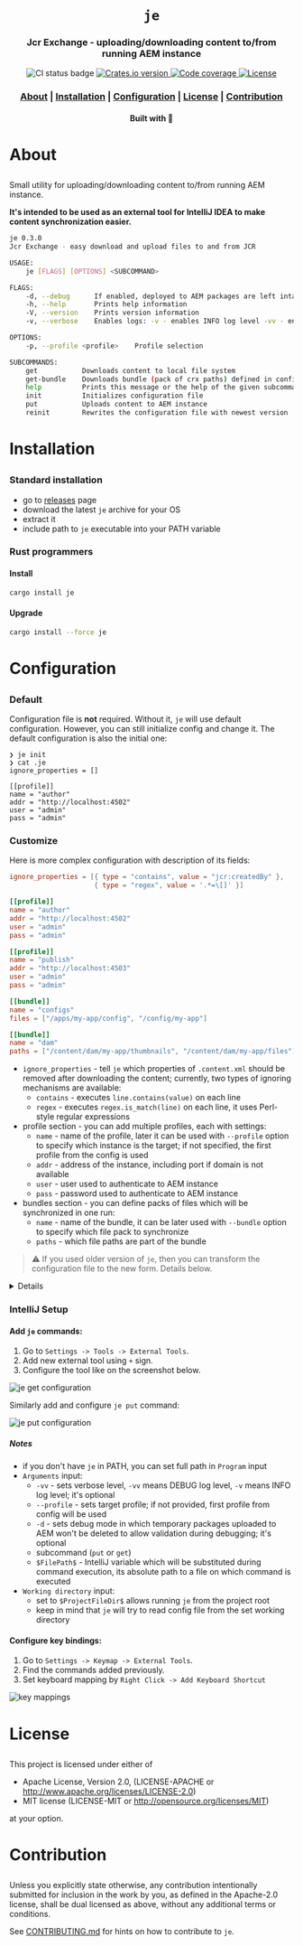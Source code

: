 <div align="center">

  <h1><code>je</code></h1>

  <h3>
    <strong>Jcr Exchange - uploading/downloading content to/from running AEM instance</strong>
  </h3>

  <p>
    <img src="https://img.shields.io/github/workflow/status/devzbysiu/je/ci?style=for-the-badge" alt="CI status badge" />
    <a href="https://crates.io/crates/je">
      <img src="https://img.shields.io/crates/v/je?style=for-the-badge" alt="Crates.io version" />
    </a>
    <a href="https://codecov.io/gh/devzbysiu/je">
      <img src="https://img.shields.io/codecov/c/github/devzbysiu/je?style=for-the-badge&token=f2339b3de9e44be0a902458a669c1160" alt="Code coverage"/>
    </a>
    <a href="https://crates.io/crates/je">
      <img src="https://img.shields.io/crates/l/je?style=for-the-badge" alt="License"/>
    </a>
  </p>

  <h3>
    <a href="#about">About</a>
    <span> | </span>
    <a href="#installation">Installation</a>
    <span> | </span>
    <a href="#configuration">Configuration</a>
    <span> | </span>
    <a href="#license">License</a>
    <span> | </span>
    <a href="#contribution">Contribution</a>
  </h3>

  <sub><h4>Built with 🦀</h4></sub>
</div>

# <p id="about">About</p>

Small utility for uploading/downloading content to/from running AEM instance.

**It's intended to be used as an external tool for IntelliJ IDEA to make content synchronization easier.**

```bash
je 0.3.0
Jcr Exchange - easy download and upload files to and from JCR

USAGE:
    je [FLAGS] [OPTIONS] <SUBCOMMAND>

FLAGS:
    -d, --debug      If enabled, deployed to AEM packages are left intact (are not deleted) to allow investigation
    -h, --help       Prints help information
    -V, --version    Prints version information
    -v, --verbose    Enables logs: -v - enables INFO log level -vv - enables DEBUG log level

OPTIONS:
    -p, --profile <profile>    Profile selection

SUBCOMMANDS:
    get           Downloads content to local file system
    get-bundle    Downloads bundle (pack of crx paths) defined in config file
    help          Prints this message or the help of the given subcommand(s)
    init          Initializes configuration file
    put           Uploads content to AEM instance
    reinit        Rewrites the configuration file with newest version
```

# <p id="installation">Installation</p>

### Standard installation
- go to [releases](https://github.com/devzbysiu/je/releases) page
- download the latest `je` archive for your OS
- extract it
- include path to `je` executable into your PATH variable

### Rust programmers

#### Install
```bash
cargo install je
```

#### Upgrade
```bash
cargo install --force je
```

# <p id="configuration">Configuration</p>

### Default
Configuration file is **not** required. Without it, `je` will use default configuration.
However, you can still initialize config and change it. The default configuration is also the initial
one:

```
❯ je init
❯ cat .je
ignore_properties = []

[[profile]]
name = "author"
addr = "http://localhost:4502"
user = "admin"
pass = "admin"
```
### Customize
Here is more complex configuration with description of its fields:
```toml
ignore_properties = [{ type = "contains", value = "jcr:createdBy" },
                     { type = "regex", value = '.*=\[]' }]

[[profile]]
name = "author"
addr = "http://localhost:4502"
user = "admin"
pass = "admin"

[[profile]]
name = "publish"
addr = "http://localhost:4503"
user = "admin"
pass = "admin"

[[bundle]]
name = "configs"
files = ["/apps/my-app/config", "/config/my-app"]

[[bundle]]
name = "dam"
paths = ["/content/dam/my-app/thumbnails", "/content/dam/my-app/files"]
```

- `ignore_properties` - tell `je` which properties of `.content.xml` should be removed after
downloading the content; currently, two types of ignoring mechanisms are available:
  - `contains` - executes `line.contains(value)` on each line
  - `regex` - executes `regex.is_match(line)` on each line, it uses Perl-style regular expressions
- profile section - you can add multiple profiles, each with settings:
  - `name` - name of the profile, later it can be used with `--profile` option to specify which
    instance is the target; if not specified, the first profile from the config is used
  - `addr` - address of the instance, including port if domain is not available
  - `user` - user used to authenticate to AEM instance
  - `pass` - password used to authenticate to AEM instance
- bundles section - you can define packs of files which will be synchronized in one run:
  - `name` - name of the bundle, it can be later used with `--bundle` option to specify which
    file pack to synchronize
  - `paths` - which file paths are part of the bundle

> :warning: If you used older version of `je`, then you can transform the configuration file to the
new form. Details below.
<details>
  <summary>Details</summary>
  `je reinit` will change:
  
  ```toml
  ignore_properties = ["jcr:created", "jcr:createdBy"]

  # (...)
  ```
  to
  ```toml
  version = "0.3.0"

  [[ignore_properties]]
  type = "contains"
  value = "jcr:created"

  [[ignore_properties]]
  type = "contains"
  value = "jcr:createdBy"

  # (...)
  ```
  which is equivalent to:
  ```toml
  version = "0.3.0"

  ignore_properties = [{type = "contains", value = "jcr:created"},
                       {type = "contains", value = "jcr:createdBy"}]

  # (...)
  ```

  You can use any of those two formats. The difference is the result of <a href=https://github.com/alexcrichton/toml-rs/issues/265>this issue</a>.

</details>

### IntelliJ Setup

#### Add `je` commands:

1. Go to `Settings -> Tools -> External Tools`.
2. Add new external tool using `+` sign.
3. Configure the tool like on the screenshot below.

![je get configuration](./res/je-get.png)

Similarly add and configure `je put` command:

![je put configuration](./res/je-put.png)


##### Notes
- if you don't have `je` in PATH, you can set full path in `Program` input
- `Arguments` input:
  - `-vv` - sets verbose level, `-vv` means DEBUG log level, `-v` means INFO log level; it's optional
  - `--profile` - sets target profile; if not provided, first profile from config will be used
  - `-d` - sets debug mode in which temporary packages uploaded to AEM won't be deleted
    to allow validation during debugging; it's optional
  - subcommand (`put` or `get`)
  - `$FilePath$` - IntelliJ variable which will be substituted during command execution, its absolute
    path to a file on which command is executed
- `Working directory` input:
  - set to `$ProjectFileDir$` allows running `je` from the project root
  - keep in mind that `je` will try to read config file from the set working directory

#### Configure key bindings:
1. Go to `Settings -> Keymap -> External Tools`.
2. Find the commands added previously.
3. Set keyboard mapping by `Right Click -> Add Keyboard Shortcut`

![key mappings](./res/key-mappings.png)

# <p id="license">License</p>

This project is licensed under either of

- Apache License, Version 2.0, (LICENSE-APACHE or http://www.apache.org/licenses/LICENSE-2.0)
- MIT license (LICENSE-MIT or http://opensource.org/licenses/MIT)

at your option.

# <p id="contribution">Contribution</p>


Unless you explicitly state otherwise, any contribution intentionally submitted for inclusion in the
work by you, as defined in the Apache-2.0 license, shall be dual licensed as above, without any
additional terms or conditions.

See [CONTRIBUTING.md](./CONTRIBUTING.md) for hints on how to contribute to `je`.
